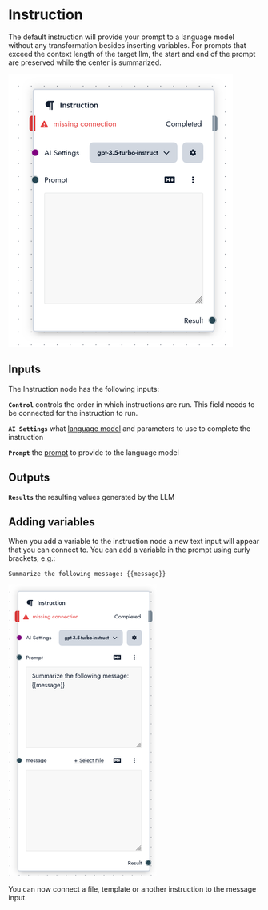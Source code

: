 # Instruction

The default instruction will provide your prompt to a language model without any transformation besides inserting variables. For prompts that exceed the context length of the target llm, the start and end of the prompt are preserved while the center is summarized.

![Instruction](./images/instruction_simple.png)

## Inputs

The Instruction node has the following inputs:

**`Control`** controls the order in which instructions are run. This field needs to be connected for the instruction to run.

**`AI Settings`** what [language model](/concepts/llms) and parameters to use to complete the instruction

**`Prompt`** the [prompt](/concepts/prompts) to provide to the language model

## Outputs

**`Results`** the resulting values generated by the LLM

## Adding variables

When you add a variable to the instruction node a new text input will appear that you can connect to. You can add a variable in the prompt using curly brackets, e.g.:

```
Summarize the following message: {{message}}
```

![Instruction](./images/instruction_variable.png)

You can now connect a file, template or another instruction to the message input.
